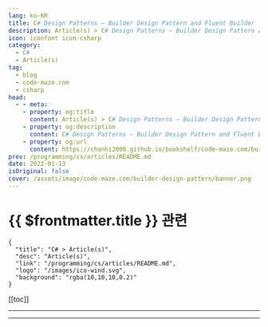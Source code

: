 ```yaml
---
lang: ko-KR
title: C# Design Patterns – Builder Design Pattern and Fluent Builder
description: Article(s) > C# Design Patterns – Builder Design Pattern and Fluent Builder
icon: iconfont icon-csharp
category: 
  - C#
  - Article(s)
tag: 
  - blog
  - code-maze.com
  - csharp
head:  
  - - meta:
    - property: og:title
      content: Article(s) > C# Design Patterns – Builder Design Pattern and Fluent Builder
    - property: og:description
      content: C# Design Patterns – Builder Design Pattern and Fluent Builder
    - property: og:url
      content: https://chanhi2000.github.io/bookshelf/code-maze.com/builder-design-pattern.html
prev: /programming/cs/articles/README.md
date: 2022-01-13
isOriginal: false
cover: /assets/image/code-maze.com/builder-design-pattern/banner.png
---
```


# {{ $frontmatter.title }} 관련

```component VPCard
{
  "title": "C# > Article(s)",
  "desc": "Article(s)",
  "link": "/programming/cs/articles/README.md",
  "logo": "/images/ico-wind.svg",
  "background": "rgba(10,10,10,0.2)"
}
```

[[toc]]

---

<SiteInfo
  name="C# Design Patterns – Builder Design Pattern and Fluent Builder"
  desc="In this article, you are going to learn what is Builder Design Pattern and how to implement it into your code to create more complex objects."
  url="https://code-maze.com/builder-design-pattern/"
  logo="/assets/image/code-maze.com/favicon.png"
  preview="/assets/image/builder-design-pattern/banner.png"/>

<!-- TODO: 작성 -->

---

<TagLinks />